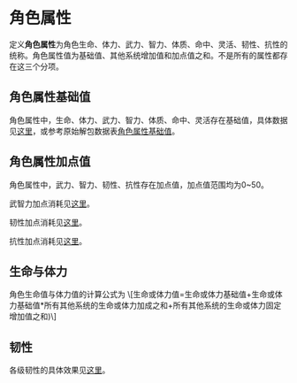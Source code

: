 # 角色属性

定义**角色属性**为角色生命、体力、武力、智力、体质、命中、灵活、韧性、抗性的统称。角色属性值为基础值、其他系统增加值和加点值之和。不是所有的属性都存在这三个分项。

## 角色属性基础值

角色属性中，生命、体力、武力、智力、体质、命中、灵活存在基础值，具体数据见[这里](角色属性基础值表.md)，或参考原始解包数据表[角色属性基础值][角色属性基础值]。

## 角色属性加点值

角色属性中，武力、智力、韧性、抗性存在加点值，加点值范围均为0~50。

武智力加点消耗见[这里](武智力加点消耗表.md)。

韧性加点消耗见[这里](韧性加点消耗表.md)。

抗性加点消耗见[这里](抗性加点消耗表.md)。

## 生命与体力

角色生命值与体力值的计算公式为
\\[生命或体力值=生命或体力基础值+生命或体力基础值*所有其他系统的生命或体力加成之和+所有其他系统的生命或体力固定增加值之和)\\]

## 韧性

各级韧性的具体效果见[这里](韧性效果表.md)。

[角色属性基础值]: https://view.officeapps.live.com/op/view.aspx?src=https://cloud.tsinghua.edu.cn/f/bf176e05608048fe8261/?dl=1
